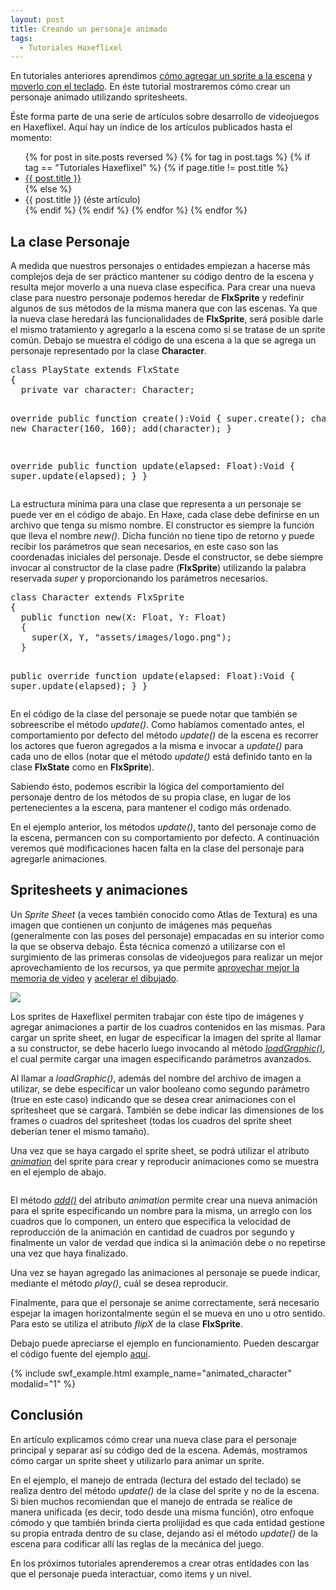 ```yaml
---
layout: post
title: Creando un personaje animado
tags:
  - Tutoriales Haxeflixel
---
```


En tutoriales anteriores aprendimos [cómo agregar un sprite a la escena]({{site.baseurl}}/haxeflixel-primer-proyecto/) y [moverlo con el teclado]({{site.baseurl}}/movimiento-sprite/). En éste tutorial mostraremos cómo crear un personaje animado utilizando spritesheets.

Éste forma parte de una serie de artículos sobre desarrollo de videojuegos en Haxeflixel. Aquí hay un índice de los artículos publicados hasta el momento:

<ul>
{% for post in site.posts reversed %}
  {% for tag in post.tags %}
    {% if tag == "Tutoriales Haxeflixel" %}
      {% if page.title != post.title %}
        <li><a href="{{site.baseurl}}{{post.url}}">{{ post.title }}</a></li>
      {% else %}
        <li>{{ post.title }} (éste artículo)</li>
      {% endif %}
    {% endif %}
  {% endfor %}
{% endfor %}
</ul>


## La clase Personaje

A medida que nuestros personajes o entidades empiezan a hacerse más complejos deja de ser práctico mantener su código dentro de la escena y resulta mejor moverlo a una nueva clase específica. Para crear una nueva clase para nuestro personaje podemos heredar de **FlxSprite** y redefinir algunos de sus métodos de la misma manera que con las escenas. Ya que la nueva clase heredará las funcionalidades de **FlxSprite**, será posible darle el mismo tratamiento y agregarlo a la escena como si se tratase de un sprite común. Debajo se muestra el código de una escena a la que se agrega un personaje representado por la clase **Character**.

<div class="code_container">
<pre name="code" class="brush: haxe; toolbar: false; gutter: false;">
class PlayState extends FlxState
{
  private var character: Character;

  override public function create():Void
  {
    super.create();
    character = new Character(160, 160);
    add(character);
  }

  override public function update(elapsed: Float):Void
  {
    super.update(elapsed);
  }
}
</pre>
</div>

La estructura mínima para una clase que representa a un personaje se puede ver en el código de abajo. En Haxe, cada clase debe definirse en un archivo que tenga su mismo nombre. El constructor es siempre la función que lleva el nombre *new()*. Dicha función no tiene tipo de retorno y puede recibir los parámetros que sean necesarios, en este caso son las coordenadas iniciales del personaje. Desde el constructor, se debe siempre invocar al constructor de la clase padre (**FlxSprite**) utilizando la palabra reservada *super* y proporcionando los parámetros necesarios.


<div class="code_container">
<pre name="code" class="brush: haxe; toolbar: false; gutter: false;">
class Character extends FlxSprite
{
  public function new(X: Float, Y: Float)
  {
    super(X, Y, "assets/images/logo.png");
  }

  public override function update(elapsed: Float):Void
  {
    super.update(elapsed);
  }
}
</pre>
</div>

En el código de la clase del personaje se puede notar que también se sobreescribe el método *update()*. Como habíamos comentado antes, el comportamiento por defecto del método *update()* de la escena es recorrer los actores que fueron agregados a la misma e invocar a *update()* para cada uno de ellos (notar que el método *update()* está definido tanto en la clase **FlxState** como en **FlxSprite**).

Sabiendo ésto, podemos escribir la lógica del comportamiento del personaje dentro de los métodos de su propia clase, en lugar de los pertenecientes a la escena, para mantener el codigo más ordenado.

En el ejemplo anterior, los métodos *update()*, tanto del personaje como de la escena, permancen con su comportamiento por defecto. A continuación veremos qué modificaciones hacen falta en la clase del personaje para agregarle animaciones.


## Spritesheets y animaciones

Un *Sprite Sheet* (a veces también conocido como Atlas de Textura) es una imagen que contienen un conjunto de imágenes más pequeñas (generalmente con las poses del personaje) empacadas en su interior como la que se observa debajo. Ésta técnica comenzó a utilizarse con el surgimiento de las primeras consolas de videojuegos para realizar un mejor aprovechamiento de los recursos, ya que permite [aprovechar mejor la memoria de video](http://player.vimeo.com/video/44440528) y [acelerar el dibujado](http://player.vimeo.com/video/55557803).

<img style="display: block; margin: 0 auto;" src="{{site.baseurl}}/images/spritesheet_char.png" />

Los sprites de Haxeflixel permiten trabajar con éste tipo de imágenes y agregar animaciones a partir de los cuadros contenidos en las mismas. Para cargar un sprite sheet, en lugar de especificar la imagen del sprite al llamar a su constructor, se debe hacerlo luego invocando al método [*loadGraphic()*](http://api.haxeflixel.com/flixel/FlxSprite.html#loadGraphic), el cual permite cargar una imagen especificando parámetros avanzados.

Al llamar a *loadGraphic()*, además del nombre del archivo de imagen a utilizar, se debe especificar un valor booleano como segundo parámetro (true en este caso) indicando que se desea crear animaciones con el spritesheet que se cargará. También se debe indicar las dimensiones de los frames o cuadros del spritesheet (todas los cuadros del sprite sheet deberían tener el mismo tamaño).

Una vez que se haya cargado el sprite sheet, se podrá utilizar el atributo [*animation*](http://api.haxeflixel.com/flixel/animation/FlxAnimationController.html) del sprite para crear y reproducir animaciones como se muestra en el ejemplo de abajo.

<div class="code_container">
<pre name="code" class="brush: haxe; toolbar: false; gutter: false;" id="example_character">
</pre>
</div>

El método [*add()*](http://api.haxeflixel.com/flixel/animation/FlxAnimationController.html#add) del atributo *animation* permite crear una nueva animación para el sprite especificando un nombre para la misma, un arreglo con los cuadros que lo componen, un entero que especifica la velocidad de reproducción de la animación en cantidad de cuadros por segundo y finalmente un valor de verdad que indica si la animación debe o no repetirse una vez que haya finalizado.

Una vez se hayan agregado las animaciones al personaje se puede indicar, mediante el método *play()*, cuál se desea reproducir.

Finalmente, para que el personaje se anime correctamente, será necesario espejar la imagen horizontalmente según el se mueva en uno u otro sentido. Para esto se utiliza el atributo *flipX* de la clase **FlxSprite**.

Debajo puede apreciarse el ejemplo en funcionamiento. Pueden descargar el código fuente del ejemplo [aquí](http://github.com/pabab/pvj2-fichunl-code/blob/master/_zip/animated_character.zip?raw=true).

{% include swf_example.html example_name="animated_character" modalid="1" %}

## Conclusión

En artículo explicamos cómo crear una nueva clase para el personaje principal y separar así su código ded de la escena. Además, mostramos cómo cargar un sprite sheet y utilizarlo para animar un sprite.

En el ejemplo, el manejo de entrada (lectura del estado del teclado) se realiza dentro del método *update()* de la clase del sprite y no de la escena. Si bien muchos recomiendan que el manejo de entrada se realice de manera unificada (es decir, todo desde una misma función), otro enfoque cómodo y que también brinda cierta prolijidad es que cada entidad gestione su propia entrada dentro de su clase, dejando así el método *update()* de la escena para codificar allí las reglas de la mecánica del juego.

En los próximos tutoriales aprenderemos a crear otras entidades con las que el personaje pueda interactuar, como items y un nivel.

<script>
  $(document).ready(function(){
    var ch = new CodeHelper();
    ch.add('https://raw.githubusercontent.com/pabab/pvj2-fichunl-code/master/animated_character/source/Character.hx', '#example_character');
    ch.go(SyntaxHighlighter.all);
  });
</script>
